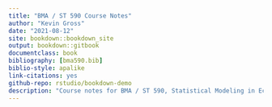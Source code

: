 ```yaml
--- 
title: "BMA / ST 590 Course Notes"
author: "Kevin Gross"
date: "2021-08-12"
site: bookdown::bookdown_site
output: bookdown::gitbook
documentclass: book
bibliography: [bma590.bib]
biblio-style: apalike
link-citations: yes
github-repo: rstudio/bookdown-demo
description: "Course notes for BMA / ST 590, Statistical Modeling in Ecology, NCSU, Fall 2021."
---
```


